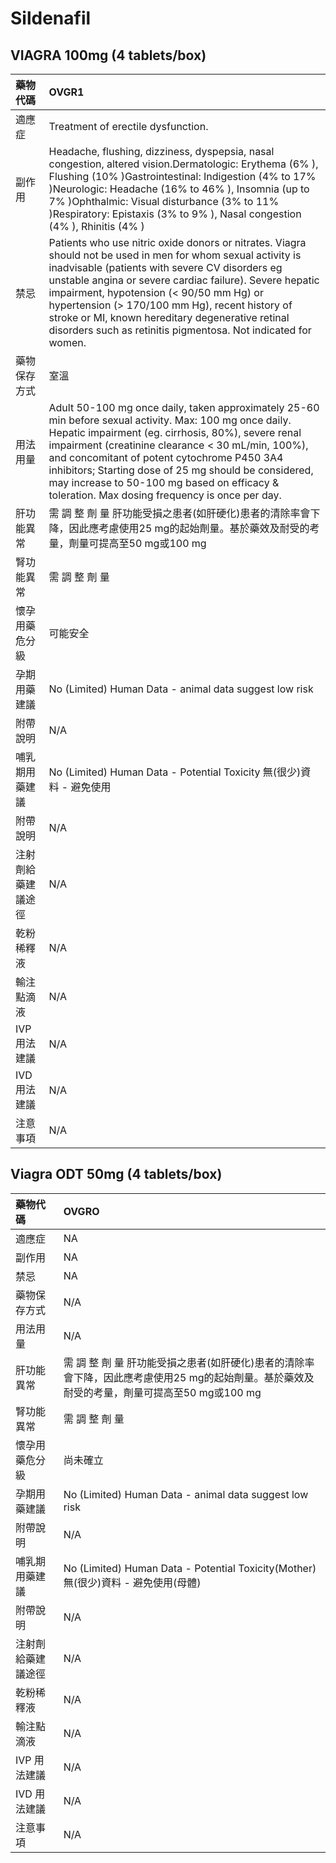 # Sildenafil

## VIAGRA 100mg \(4 tablets/box\)

| 藥物代碼 | OVGR1 |
| :--- | :--- |
| 適應症 | Treatment of erectile dysfunction. |
| 副作用 | Headache, flushing, dizziness, dyspepsia, nasal congestion, altered vision.Dermatologic: Erythema \(6% \), Flushing \(10% \)Gastrointestinal: Indigestion \(4% to 17% \)Neurologic: Headache \(16% to 46% \), Insomnia \(up to 7% \)Ophthalmic: Visual disturbance \(3% to 11% \)Respiratory: Epistaxis \(3% to 9% \), Nasal congestion \(4% \), Rhinitis \(4% \) |
| 禁忌 | Patients who use nitric oxide donors or nitrates. Viagra should not be used in men for whom sexual activity is inadvisable \(patients with severe CV disorders eg unstable angina or severe cardiac failure\). Severe hepatic impairment, hypotension \(&lt; 90/50 mm Hg\) or hypertension \(&gt; 170/100 mm Hg\), recent history of stroke or MI, known hereditary degenerative retinal disorders such as retinitis pigmentosa. Not indicated for women. |
| 藥物保存方式 | 室溫 |
| 用法用量 | Adult 50-100 mg once daily, taken approximately 25-60 min before sexual activity. Max: 100 mg once daily. Hepatic impairment \(eg. cirrhosis, 80%\), severe renal impairment \(creatinine clearance &lt; 30 mL/min, 100%\), and concomitant of potent cytochrome P450 3A4 inhibitors; Starting dose of 25 mg should be considered, may increase to 50-100 mg based on efficacy & toleration. Max dosing frequency is once per day. |
| 肝功能異常 | 需 調 整 劑 量  肝功能受損之患者\(如肝硬化\)患者的清除率會下降，因此應考慮使用25 mg的起始劑量。基於藥效及耐受的考量，劑量可提高至50 mg或100 mg |
| 腎功能異常 | 需 調 整 劑 量 |
| 懷孕用藥危分級 | 可能安全 |
| 孕期用藥建議 | No \(Limited\) Human Data - animal data suggest low risk |
| 附帶說明 | N/A |
| 哺乳期用藥建議 | No \(Limited\) Human Data - Potential Toxicity 無\(很少\)資料 - 避免使用 |
| 附帶說明 | N/A |
| 注射劑給藥建議途徑 | N/A |
| 乾粉稀釋液 | N/A |
| 輸注點滴液 | N/A |
| IVP 用法建議 | N/A |
| IVD 用法建議 | N/A |
| 注意事項 | N/A |

## Viagra ODT 50mg \(4 tablets/box\)

| 藥物代碼 | OVGRO |
| :--- | :--- |
| 適應症 | NA |
| 副作用 | NA |
| 禁忌 | NA |
| 藥物保存方式 | N/A |
| 用法用量 | N/A |
| 肝功能異常 | 需 調 整 劑 量  肝功能受損之患者\(如肝硬化\)患者的清除率會下降，因此應考慮使用25 mg的起始劑量。基於藥效及耐受的考量，劑量可提高至50 mg或100 mg |
| 腎功能異常 | 需 調 整 劑 量 |
| 懷孕用藥危分級 | 尚未確立 |
| 孕期用藥建議 | No \(Limited\) Human Data - animal data suggest low risk |
| 附帶說明 | N/A |
| 哺乳期用藥建議 | No \(Limited\) Human Data - Potential Toxicity\(Mother\) 無\(很少\)資料 - 避免使用\(母體\) |
| 附帶說明 | N/A |
| 注射劑給藥建議途徑 | N/A |
| 乾粉稀釋液 | N/A |
| 輸注點滴液 | N/A |
| IVP 用法建議 | N/A |
| IVD 用法建議 | N/A |
| 注意事項 | N/A |

